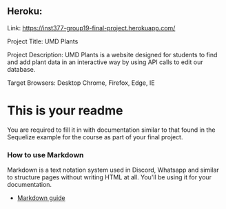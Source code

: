## Heroku:
Link: https://inst377-group19-final-project.herokuapp.com/

Project Title: UMD Plants

Project Description:
UMD Plants is a website designed for students to find and add plant data in an interactive way by using API calls to edit our database.

Target Browsers:
Desktop Chrome, Firefox, Edge, IE


# This is your readme
You are required to fill it in with documentation similar to that found in the Sequelize example for the course as part of your final project.

### How to use Markdown
Markdown is a text notation system used in Discord, Whatsapp and similar to structure pages without writing HTML at all. You'll be using it for your documentation.
* [Markdown guide](https://www.markdownguide.org/cheat-sheet/)
